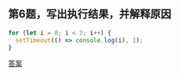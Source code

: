 ## 第6题，写出执行结果，并解释原因

```js
for (let i = 0; i < 3; i++) {
  setTimeout(() => console.log(i), 1);
}
```

[答案](https://github.com/lgwebdream/FE-Interview/issues/53)